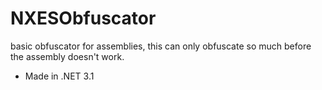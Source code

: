 # NXESObfuscator
basic obfuscator for assemblies, this can only obfuscate so much before the assembly doesn't work.
- Made in .NET 3.1
